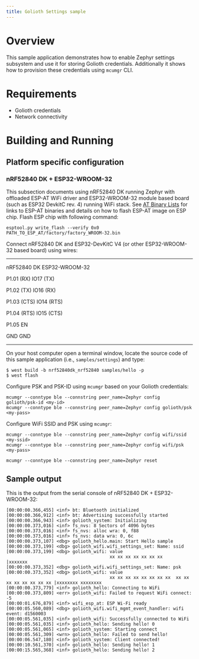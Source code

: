 ```yaml
---
title: Golioth Settings sample
---
```


# Overview

This sample application demonstrates how to enable Zephyr settings
subsystem and use it for storing Golioth credentials. Additionally it
shows how to provision these credentials using `mcumgr` CLI.

# Requirements

-   Golioth credentials
-   Network connectivity

# Building and Running

## Platform specific configuration

### nRF52840 DK + ESP32-WROOM-32

This subsection documents using nRF52840 DK running Zephyr with
offloaded ESP-AT WiFi driver and ESP32-WROOM-32 module based board (such
as ESP32 DevkitC rev. 4) running WiFi stack. See [AT Binary
Lists](https://docs.espressif.com/projects/esp-at/en/latest/AT_Binary_Lists/index.html)
for links to ESP-AT binaries and details on how to flash ESP-AT image on
ESP chip. Flash ESP chip with following command:

``` {.console}
esptool.py write_flash --verify 0x0 PATH_TO_ESP_AT/factory/factory_WROOM-32.bin
```

Connect nRF52840 DK and ESP32-DevKitC V4 (or other ESP32-WROOM-32 based
board) using wires:

  ----------- ----------------
  nRF52840 DK ESP32-WROOM-32

  P1.01 (RX)  IO17 (TX)

  P1.02 (TX)  IO16 (RX)

  P1.03 (CTS) IO14 (RTS)

  P1.04 (RTS) IO15 (CTS)

  P1.05       EN

  GND         GND
  ----------- ----------------

On your host computer open a terminal window, locate the source code of
this sample application (i.e., `samples/settings`) and type:

``` {.console}
$ west build -b nrf52840dk_nrf52840 samples/hello -p
$ west flash
```

Configure PSK and PSK-ID using `mcumgr` based on your Golioth
credentials:

``` {.console}
mcumgr --conntype ble --connstring peer_name=Zephyr config golioth/psk-id <my-id>
mcumgr --conntype ble --connstring peer_name=Zephyr config golioth/psk <my-pass>
```

Configure WiFi SSID and PSK using `mcumgr`:

``` {.console}
mcumgr --conntype ble --connstring peer_name=Zephyr config wifi/ssid <my-ssid>
mcumgr --conntype ble --connstring peer_name=Zephyr config wifi/psk <my-pass>
```

``` {.console}
mcumgr --conntype ble --connstring peer_name=Zephyr reset
```

## Sample output

This is the output from the serial console of nRF52840 DK +
ESP32-WROOM-32:

``` {.console}
[00:00:00.366,455] <inf> bt: Bluetooth initialized
[00:00:00.366,912] <inf> bt: Advertising successfully started
[00:00:00.366,943] <inf> golioth_system: Initializing
[00:00:00.373,016] <inf> fs_nvs: 8 Sectors of 4096 bytes
[00:00:00.373,016] <inf> fs_nvs: alloc wra: 0, f88
[00:00:00.373,016] <inf> fs_nvs: data wra: 0, 6c
[00:00:00.373,107] <dbg> golioth_hello.main: Start Hello sample
[00:00:00.373,199] <dbg> golioth_wifi.wifi_settings_set: Name: ssid
[00:00:00.373,199] <dbg> golioth_wifi: value
                                       xx xx xx xx xx xx xx                             |xxxxxxx
[00:00:00.373,352] <dbg> golioth_wifi.wifi_settings_set: Name: psk
[00:00:00.373,352] <dbg> golioth_wifi: value
                                       xx xx xx xx xx xx xx xx  xx xx xx xx xx xx xx xx |xxxxxxxx xxxxxxxx
[00:00:00.373,779] <inf> golioth_hello: Connecting to WiFi
[00:00:00.373,809] <err> golioth_wifi: Failed to request WiFi connect: -5
[00:00:01.676,879] <inf> wifi_esp_at: ESP Wi-Fi ready
[00:00:05.560,089] <dbg> golioth_wifi.wifi_mgmt_event_handler: wifi event: d1560003
[00:00:05.561,035] <inf> golioth_wifi: Successfully connected to WiFi
[00:00:05.561,035] <inf> golioth_hello: Sending hello! 0
[00:00:05.561,065] <inf> golioth_system: Starting connect
[00:00:05.561,309] <wrn> golioth_hello: Failed to send hello!
[00:00:06.547,180] <inf> golioth_system: Client connected!
[00:00:10.561,370] <inf> golioth_hello: Sending hello! 1
[00:00:15.565,368] <inf> golioth_hello: Sending hello! 2
```
